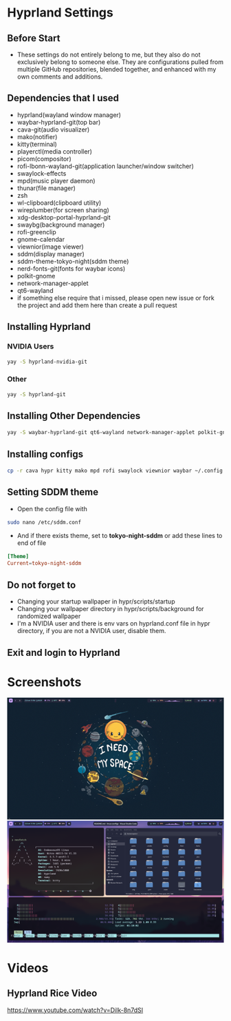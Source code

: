 # Hyprland Settings

## Before Start

- These settings do not entirely belong to me, but they also do not exclusively belong to someone else. They are configurations pulled from multiple GitHub repositories, blended together, and enhanced with my own comments and additions.

## Dependencies that I used

- hyprland(wayland window manager)
- waybar-hyprland-git(top bar)
- cava-git(audio visualizer)
- mako(notifier)
- kitty(terminal)
- playerctl(media controller)
- picom(compositor)
- rofi-lbonn-wayland-git(application launcher/window switcher)
- swaylock-effects
- mpd(music player daemon)
- thunar(file manager)
- zsh
- wl-clipboard(clipboard utility)
- wireplumber(for screen sharing)
- xdg-desktop-portal-hyprland-git
- swaybg(background manager)
- rofi-greenclip
- gnome-calendar
- viewnior(image viewer)
- sddm(display manager)
- sddm-theme-tokyo-night(sddm theme)
- nerd-fonts-git(fonts for waybar icons)
- polkit-gnome
- network-manager-applet
- qt6-wayland
- if something else require that i missed, please open new issue or fork the project and add them here than create a pull request

## Installing Hyprland

### NVIDIA Users

```sh
yay -S hyprland-nvidia-git
```

### Other

```sh
yay -S hyprland-git
```

## Installing Other Dependencies
```sh
yay -S waybar-hyprland-git qt6-wayland network-manager-applet polkit-gnome nerd-fonts-git cava-git mako kitty playerctl picom rofi-lbonn-wayland-git swaylock-effects mpd thunar zsh wl-clipboard wireplumber xdg-desktop-portal-hyprland-git swaybg rofi-greenclip gnome-calendar viewnior sddm sddm-theme-tokyo-night
```

## Installing configs
```sh
cp -r cava hypr kitty mako mpd rofi swaylock viewnior waybar ~/.config
```

## Setting SDDM theme

- Open the config file with 
```sh
sudo nano /etc/sddm.conf
```

- And if there exists theme, set to **tokyo-night-sddm** or add these lines to end of file
```conf
[Theme]
Current=tokyo-night-sddm
```

## Do not forget to

- Changing your startup wallpaper in hypr/scripts/startup
- Changing your wallpaper directory in hypr/scripts/background for randomized wallpaper
- I'm a NVIDIA user and there is env vars on hyprland.conf file in hypr directory, if you are not a NVIDIA user, disable them.

## Exit and login to Hyprland

# Screenshots

<img src="assets/desktop.png">
<img src="assets/desktop_with_progs.png">

# Videos
## Hyprland Rice Video
https://www.youtube.com/watch?v=Dilk-8n7dSI
